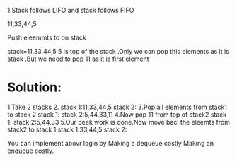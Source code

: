 

1.Stack follows LIFO and stack follows FIFO


 11,33,44,5


Push eleemmts to on stack


stack=11,33,44,5
 5 is top of the stack .Only we can pop this elements as it is stack .But we need to pop 11 as it is first element
 
 # Solution:   
 1.Take 2 stacks
 2.
 stack 1:11,33,44,5
 stack 2:
 3.Pop all elements from stack1 to stack 2
    stack 1:
    stack 2:5,44,33,11
 4.Now pop 11 from top of stack2
    stack 1:
    stack 2:5,44,33
 5.Our peek  work is done.Now move bacl the eleemts from stack2 to stack 1
        stack 1:33,44,5
        stack 2:
 
You can implement abovr login by
Making a dequeue  costly
Making an enqueue costly.
